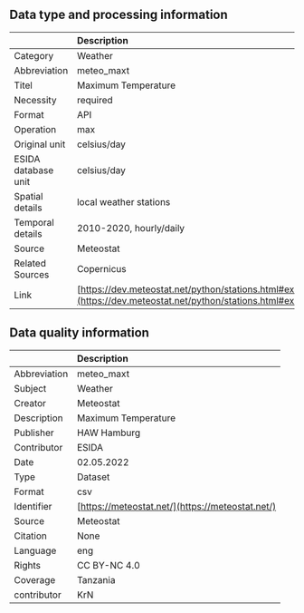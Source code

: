 ## Data type and processing information 

|                     | Description                                                                                                      |
|:--------------------|:-----------------------------------------------------------------------------------------------------------------|
| Category            | Weather                                                                                                          |
| Abbreviation        | meteo_maxt                                                                                                       |
| Titel               | Maximum Temperature                                                                                              |
| Necessity           | required                                                                                                         |
| Format              | API                                                                                                              |
| Operation           | max                                                                                                              |
| Original unit       | celsius/day                                                                                                      |
| ESIDA database unit | celsius/day                                                                                                      |
| Spatial details     | local weather stations                                                                                           |
| Temporal details    | 2010-2020, hourly/daily                                                                                          |
| Source              | Meteostat                                                                                                        |
| Related Sources     | Copernicus                                                                                                       |
| Link                | [https://dev.meteostat.net/python/stations.html#example](https://dev.meteostat.net/python/stations.html#example) |

## Data quality information 

|              | Description                                      |
|:-------------|:-------------------------------------------------|
| Abbreviation | meteo_maxt                                       |
| Subject      | Weather                                          |
| Creator      | Meteostat                                        |
| Description  | Maximum Temperature                              |
| Publisher    | HAW Hamburg                                      |
| Contributor  | ESIDA                                            |
| Date         | 02.05.2022                                       |
| Type         | Dataset                                          |
| Format       | csv                                              |
| Identifier   | [https://meteostat.net/](https://meteostat.net/) |
| Source       | Meteostat                                        |
| Citation     | None                                             |
| Language     | eng                                              |
| Rights       | CC BY-NC 4.0                                     |
| Coverage     | Tanzania                                         |
| contributor  | KrN                                              |